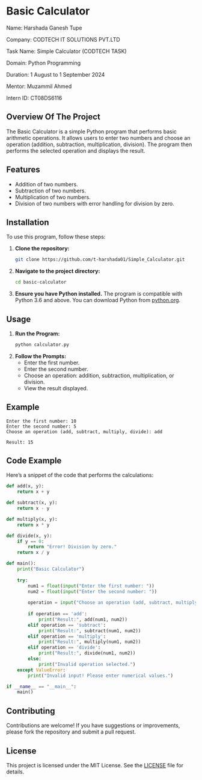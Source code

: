 
# Basic Calculator

Name: Harshada Ganesh Tupe

Company: CODTECH IT SOLUTIONS PVT.LTD

Task Name: Simple Calculator (CODTECH TASK)

Domain: Python Programming

Duration: 1 August to 1 September 2024

Mentor: Muzammil Ahmed

Intern ID: CT08DS6116

## Overview Of The Project 
The Basic Calculator is a simple Python program that performs basic arithmetic operations. It allows users to enter two numbers and choose an operation (addition, subtraction, multiplication, division). The program then performs the selected operation and displays the result.

## Features
- Addition of two numbers.
- Subtraction of two numbers.
- Multiplication of two numbers.
- Division of two numbers with error handling for division by zero.

## Installation

To use this program, follow these steps:

1. **Clone the repository:**
   ```bash
   git clone https://github.com/t-harshada01/Simple_Calculator.git
   ```
2. **Navigate to the project directory:**
   ```bash
   cd basic-calculator
   ```
3. **Ensure you have Python installed.** The program is compatible with Python 3.6 and above. You can download Python from [python.org](https://www.python.org/).

## Usage

1. **Run the Program:**
   ```bash
   python calculator.py
   ```
2. **Follow the Prompts:**
   - Enter the first number.
   - Enter the second number.
   - Choose an operation: addition, subtraction, multiplication, or division.
   - View the result displayed.

## Example

```text
Enter the first number: 10
Enter the second number: 5
Choose an operation (add, subtract, multiply, divide): add

Result: 15
```

## Code Example

Here’s a snippet of the code that performs the calculations:

```python
def add(x, y):
    return x + y

def subtract(x, y):
    return x - y

def multiply(x, y):
    return x * y

def divide(x, y):
    if y == 0:
        return "Error! Division by zero."
    return x / y

def main():
    print("Basic Calculator")
    
    try:
        num1 = float(input("Enter the first number: "))
        num2 = float(input("Enter the second number: "))
        
        operation = input("Choose an operation (add, subtract, multiply, divide): ").strip().lower()
        
        if operation == 'add':
            print("Result:", add(num1, num2))
        elif operation == 'subtract':
            print("Result:", subtract(num1, num2))
        elif operation == 'multiply':
            print("Result:", multiply(num1, num2))
        elif operation == 'divide':
            print("Result:", divide(num1, num2))
        else:
            print("Invalid operation selected.")
    except ValueError:
        print("Invalid input! Please enter numerical values.")

if __name__ == "__main__":
    main()
```

## Contributing

Contributions are welcome! If you have suggestions or improvements, please fork the repository and submit a pull request.

## License

This project is licensed under the MIT License. See the [LICENSE](LICENSE) file for details.

